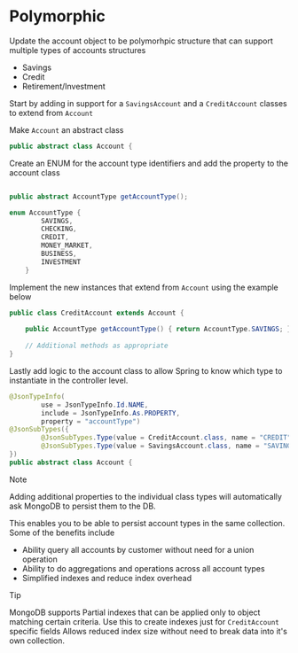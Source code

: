 
# Polymorphic

Update the account object to be polymorhpic structure that can support multiple types of accounts structures
* Savings
* Credit
* Retirement/Investment

Start by adding in support for a `SavingsAccount` and a `CreditAccount` classes to extend from `Account`

Make `Account` an abstract class

```java
public abstract class Account {
```

Create an ENUM for the account type identifiers and add the property to the account class
```java

public abstract AccountType getAccountType();

enum AccountType {
        SAVINGS,
        CHECKING,
        CREDIT,
        MONEY_MARKET,
        BUSINESS,
        INVESTMENT
    }
```

Implement the new instances that extend from `Account` using the example below

```java
public class CreditAccount extends Account {
    
    public AccountType getAccountType() { return AccountType.SAVINGS; }
    
    // Additional methods as appropriate
}
```

Lastly add logic to the account class to allow Spring to know which type to instantiate in the controller level.

```java
@JsonTypeInfo(
        use = JsonTypeInfo.Id.NAME,
        include = JsonTypeInfo.As.PROPERTY,
        property = "accountType")
@JsonSubTypes({
        @JsonSubTypes.Type(value = CreditAccount.class, name = "CREDIT"),
        @JsonSubTypes.Type(value = SavingsAccount.class, name = "SAVINGS")
})
public abstract class Account {
```

> [!NOTE]
>  Adding additional properties to the individual class types will automatically ask MongoDB to persist them to the DB.

This enables you to be able to persist account types in the same collection. Some of the benefits include

* Ability query all accounts by customer without need for a union operation
* Ability to do aggregations and operations across all account types
* Simplified indexes and reduce index overhead

> [!TIP]
> MongoDB supports Partial indexes that can be applied only to object matching certain criteria. Use this to create indexes just for `CreditAccount` specific fields
> Allows reduced index size without need to break data into it's own collection. 
